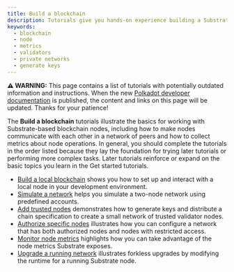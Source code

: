 ```yaml
---
title: Build a blockchain
description: Tutorials give you hands-on experience building a Substrate blockchain, adding features, submitting simple transactions, and observing node operations.
keywords:
  - blockchain
  - node
  - metrics
  - validators
  - private networks
  - generate keys
---
```


<div class="warning">
	<p>
	<strong>⚠️ WARNING:</strong> This page contains a list of tutorials with potentially outdated information 
  and instructions. When the new <a href="https://forum.polkadot.network/t/decentralized-futures-ecosystem-devrel-team-for-polkadot-by-papermoon/5811">Polkadot developer documentation</a> is published, the content and 
  links on this page will be updated. Thanks for your patience!
	</p>
</div>

The **Build a blockchain** tutorials illustrate the basics for working with Substrate-based blockchain nodes, including how to make nodes communicate with each other in a network of peers and how to collect metrics about node operations.
In general, you should complete the tutorials in the order listed because they lay the foundation for trying later tutorials or performing more complex tasks.
Later tutorials reinforce or expand on the basic topics you learn in the Get started tutorials.

- [Build a local blockchain](/tutorials/build-a-blockchain/build-local-blockchain/) shows you how to set up and interact with a local node in your development environment.
- [Simulate a network](/tutorials/build-a-blockchain/simulate-network/) helps you simulate a two-node network using predefined accounts.
- [Add trusted nodes](/tutorials/build-a-blockchain/add-trusted-nodes/) demonstrates how to generate keys and distribute a chain specification to create a small network of trusted validator nodes.
- [Authorize specific nodes](/tutorials/build-a-blockchain/authorize-specific-nodes/) illustrates how you can configure a network that has both authorized nodes and nodes with restricted access.
- [Monitor node metrics](/tutorials/build-a-blockchain/monitor-node-metrics/) highlights how you can take advantage of the node metrics Substrate exposes.
- [Upgrade a running network](/tutorials/build-a-blockchain/upgrade-a-running-network) illustrates forkless upgrades by modifying the runtime for a running Substrate node.
